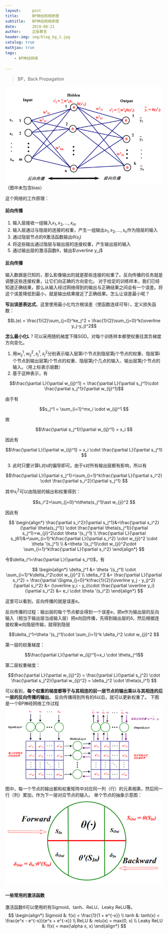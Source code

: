 ```yaml
---
layout:     post
title:      BP神经网络原理
subtitle:   BP神经网络原理
date:       2019-08-21
author:     正版慕言
header-img: img/blog_bg_1.jpg
catalog: true
mathjax: true
tags:
    - BP神经网络

---
```


> BP，Back Propagation 

![590fa20f4fcede1b5fa2141563dc337c.png](/img/Journal/BP/一个单隐层BP网络.png)
（图中未包含bias）

这个网络的工作原理：

#### 前向传播
1. 输入层接收一组输入$x_1, x_2, ..., x_m$
2. 输入层通过与隐层的连接的权重，产生一组输出$s_1, s_2, ..., s_n$作为隐层的输入
3. 通过隐层节点的θ激活函数输出$\theta(s_j)$
4. 将这些输出通过隐层与输出层的连接权重，产生输出层的输入
5. 通过输出层的激活函数θ，输出$\overline y_j$

#### 反向传播
输入数据是已知的，那么影像输出的就是那些连接的权重了。反向传播的任务就是调整这些连接权重，让它们向正确的方向变化。
对于给定的训练样本，我们已经知道正确结果，那么从输入经过网络得到的输出与正确结果之间会有一个误差。将这个误差降低到最小，就是输出结果接近了正确结果。怎么让误差最小呢？

**写出误差表达式**。这里使用最小化均方根误差（使函数连续可导），定义损失函数：

$$L(e) = \frac{1}{2}\sum_{j=0}^ke_j^2 = \frac{1}{2}\sum_{j=0}^k(\overline y_j-y_j)^2$$

**怎么最小化L**？可以采用随机梯度下降SGD。对每个训练样本都使权重往其负梯度方向变化。
1. 用$w_{ij}^1, w_{ij}^2, s_j^1, s_j^2$分别表示输入层第i个节点到隐层第j个节点的权重、隐层第i个节点到输出层第j个节点的权重、隐层第j个几点的输入、输出层第j个节点的输入。（用上标表示层数）
2. 基于这种表示，有

$$\frac{\partial L}{\partial w_{ij}^1} = \frac{\partial L}{\partial s_j^1}\cdot \frac{\partial s_j^1}{\partial w_{ij}^1}$$

由于有

$$s_j^1 = \sum_{i=1}^mx_i \cdot w_{ij}^1 $$

故

$$\frac{\partial s_j^1}{\partial w_{ij}^1} = x_i $$

因此有

$$\frac{\partial L}{\partial w_{ij}^1} = x_i \cdot \frac{\partial L}{\partial s_j^1} $$

3. 此时只要计算L对s的偏导即可。由于s对所有输出层都有影响，所以有

$$\frac{\partial L}{\partial s_j^1}=\sum_{i=1}^k\frac{\partial L}{\partial s_i^2} \cdot \frac{\partial s_i^2}{\partial s_j^1} $$

其中$s_i^2$可以由隐层的输出和权重得到：

$$s_i^2=\sum_{j=0}^n\theta(s_j^1)\ast w_{ji}^2 $$

因此有

$$
\begin{align*}
\frac{\partial s_i^2}{\partial s_j^1}&=\frac{\partial s_i^2}{\partial \theta(s_j^1)} \cdot \frac{\partial \theta(s_j^1)}{\partial s_j^1}=w_{ji}^2\cdot \theta '(s_j^1) \\
\frac{\partial L}{\partial s_j61}&=\sum_{i=1}^k\frac{\partial L}{\partial s_i^2} \cdot w_{ji}^2 \cdot \theta '(s_j^1) \\
&=\theta '(s_j^1)\cdot w_{ji}^2\cdot \sum_{i=1}^k\frac{\partial L}{\partial s_i^2}
\end{align*}
$$

令$\delta_i^l=\frac{\partial L}{\partial s_i^l}$，有

$$
\begin{align*}
\delta_j^1 &= \theta '(s_j^1) \cdot \sum_{i=1}^k\delta_i^2\cdot w_{ji}^2 \\
\delta_i^2 &= \frac{\partial L}{\partial s_i^2} = \frac{\partial \Sigma_{j=0}^k\frac{1}{2}(\overline y_j - y_j)^2}{\partial s_i^2}
&= (\overline y_i - y_i)\cdot \frac{\partial \overline y_i}{\partial s_i^2}
&= e_i \cdot \theta '(s_i^2)
\end{align*}
$$

这里可以看到，反向传播的就是误差e。

反向传播的过程：输出层的每个节点都会得到一个误差e，把e作为输出层的反向输入（相当于输出层当成输入层）把e向回传播，先得到输出层的δ，然后根据连接权重w向隐层传输，就得到隐层

$$\delta_j^1=\theta '(s_j^1)\cdot \sum_{i=1}^k \delta_i^2 \cdot w_{ji}^2 $$

第一层的权重梯度：

$$\frac{\partial L}{\partial w_{ij}^1}=x_i \cdot \theta_j^1$$

第二层权重梯度：

$$\frac{\partial L}{\partial w_{ij}^2} = \frac{\partial L}{\partial s_j^2} \cdot \frac{\partial s_j^2}{\partial w_{ij}^2} = \delta_j^2 \cdot \theta(s_i^1) $$

可以看到，**每个权重的梯度都等于与其相连的前一层节点的输出乘以与其相连的后一层的反向传播的输出**。
反向传播得到所有的δ以后，就可以更新权重了。
下图是一个BP神经网络工作过程
![7e27959b73b46780dfb3a635fa1d188c.png](/img/Journal/BP/BP神经网络工作过程.png)
图中，每一个节点的输出都和权重矩阵中对应同一列（行）的元素相乘，然后同一行（列）累加，作为下一层对应节点的输入。
单个节点的抽象示意图：
![714237a8ea053b9bea599632ddb42871.png](/img/Journal/BP/单个节点的抽象.png)

#### 一些常用的激活函数
激活函数θ可以使用的有Sigmoid、tanh、ReLU、Leaky ReLU等。
$$
\begin{align*}
Sigmoid &: f(x) = \frac{1}{1 + e^{-x}} \\
tanh &: tanh(x) = \frac{e^x - e^{-x}}{e^x + e^{-x}} \\
ReLU &: relu(x) = max(0, x) \\
Leaky ReLU &: f(x) = max(\alpha x, x)
\end{align*}
$$
